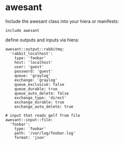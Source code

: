 # awesant

Include the awesant class into your hiera or manifests:

    include awesant


define outputs and inputs via hiera:

    awesant::output::rabbitmq:
      'rabbit_localhost':
        type: 'foobar'
        host: 'localhost'
        user: 'guest'
        password: 'guest'
        queue: 'graylog'
        exchange: 'graylog'
        queue_exclusive: false
        queue_durable: true
        queue_auto_delete: false
        exchange_type: 'direct'
        exchange_durable: true
        exchange_auto_delete: true
      
    # input that reads gelf from file
    awesant::input::file:
      'foobar':
        type: 'foobar'
        path: '/var/log/foobar.log'
        format: 'json'



